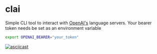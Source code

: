 # clai

Simple CLI tool to interact with [OpenAI's](https://beta.openai.com/overview)
language servers. Your bearer token needs be set as an environment variable

```bash
export OPENAI_BEARER="your_token"
```
[![asciicast](https://asciinema.org/a/0WMNBig4DWR6qcj8aweGQHeJm.svg)](https://asciinema.org/a/0WMNBig4DWR6qcj8aweGQHeJm)
